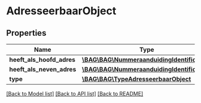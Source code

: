 # AdresseerbaarObject

## Properties
Name | Type | Description | Notes
------------ | ------------- | ------------- | -------------
**heeft_als_hoofd_adres** | [**\BAG\BAG\NummeraanduidingIdentificatie**](NummeraanduidingIdentificatie.md) |  | 
**heeft_als_neven_adres** | [**\BAG\BAG\NummeraanduidingIdentificatie[]**](NummeraanduidingIdentificatie.md) |  | [optional] 
**type** | [**\BAG\BAG\TypeAdresseerbaarObject**](TypeAdresseerbaarObject.md) |  | 

[[Back to Model list]](../../README.md#documentation-for-models) [[Back to API list]](../../README.md#documentation-for-api-endpoints) [[Back to README]](../../README.md)

